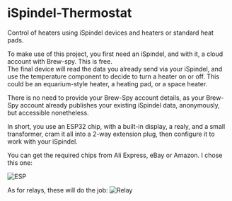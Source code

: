 # iSpindel-Thermostat
Control of heaters using iSpindel devices and heaters or standard heat pads.

To make use of this project, you first need an iSpindel, and with it, a cloud account with Brew-spy.  This is free.  
The final device will read the data you already send via your iSpindel, and use the temperature component to decide to
turn a heater on or off.  This could be an equarium-style heater, a heating pad, or a space heater.

There is no need to provide your Brew-Spy account details, as your Brew-Spy account already publishes your existing iSpindel data, anonymously, but 
accessible nonetheless.

In short, you use an ESP32 chip, with a built-in display, a realy, and a small transformer, cram it all into a 2-way extension plug, then configure it to work with your iSpindel.

You can get the required chips from Ali Express, eBay or Amazon.  I chose this one:

<picture>
 <source media="(prefers-color-scheme: dark)" srcset="esp.png">
 <source media="(prefers-color-scheme: light)" srcset="esp.png">
 <img alt="ESP" src="YOUR-DEFAULT-IMAGE">
</picture>

As for relays, these will do the job:
<picture>
 <source media="(prefers-color-scheme: dark)" srcset="relay.png">
 <source media="(prefers-color-scheme: light)" srcset="relay.png">
 <img alt="Relay" src="YOUR-DEFAULT-IMAGE">
</picture>



 
